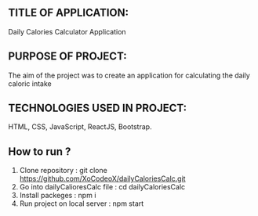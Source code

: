 ## TITLE OF APPLICATION: 
Daily Calories Calculator Application

## PURPOSE OF PROJECT:
The aim of the project was to create an application for calculating the daily caloric intake

## TECHNOLOGIES USED IN PROJECT:
HTML, CSS, JavaScript, ReactJS, Bootstrap.

## How to run ?
 1. Clone repository : git clone https://github.com/XoCodeoX/dailyCaloriesCalc.git
 2. Go into dailyCalioresCalc file : cd dailyCaloriesCalc
 3. Install packeges : npm i
 4. Run project on local server : npm start 



